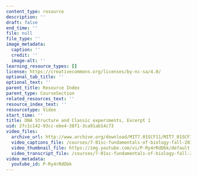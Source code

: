 ```yaml
---
content_type: resource
description: ''
draft: false
end_time: ''
file: null
file_type: ''
image_metadata:
  caption: ''
  credit: ''
  image-alt: ''
learning_resource_types: []
license: https://creativecommons.org/licenses/by-nc-sa/4.0/
optional_tab_title: ''
optional_text: ''
parent_title: Resource Index
parent_type: CourseSection
related_resources_text: ''
resource_index_text: ''
resourcetype: Video
start_time: ''
title: DNA Structure and Classic experiments, Excerpt 1
uid: 2fc1c142-93cc-ebe4-38f1-3ca91ab14c73
video_files:
  archive_url: http://www.archive.org/download/MIT7.01SCF11/MIT7_01SCF11_track05_300k.mp4
  video_captions_file: /courses/7-01sc-fundamentals-of-biology-fall-2011/9570b458660e52fab7f918091d7c4c3a_P-Ry4rRdDbk.vtt
  video_thumbnail_file: https://img.youtube.com/vi/P-Ry4rRdDbk/default.jpg
  video_transcript_file: /courses/7-01sc-fundamentals-of-biology-fall-2011/80f39266c897bb6463dfc13c465639b8_P-Ry4rRdDbk.pdf
video_metadata:
  youtube_id: P-Ry4rRdDbk
---
```


